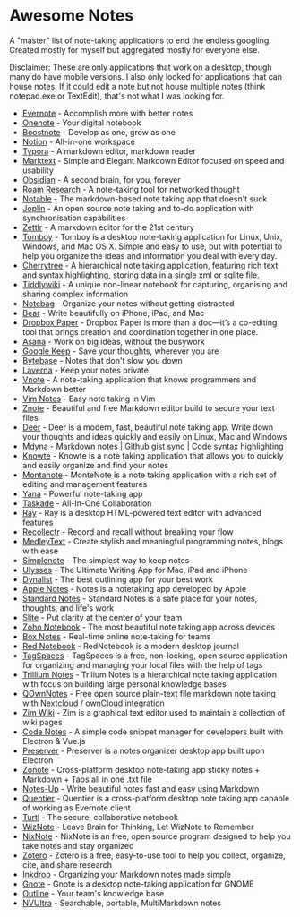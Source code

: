 # Awesome Notes
A "master" list of note-taking applications to end the endless googling. Created mostly for myself but aggregated mostly for everyone else.

Disclaimer: These are only applications that work on a desktop, though many do have mobile versions. I also only looked for applications that can house notes. If it could edit a note but not house multiple notes (think notepad.exe or TextEdit), that's not what I was looking for.

* [Evernote](https://evernote.com/) - Accomplish more with better notes
* [Onenote](https://www.microsoft.com/en-us/microsoft-365/onenote/digital-note-taking-app?ms.url=onenotecom&rtc=1) - Your digital notebook
* [Boostnote](https://boostnote.io/) - Develop as one, grow as one
* [Notion](https://www.notion.so/) - All-in-one workspace
* [Typora](https://typora.io/) - A markdown editor, markdown reader
* [Marktext](https://marktext.app/) - Simple and Elegant Markdown Editor focused on speed and usability
* [Obsidian](https://obsidian.md/) - A second brain, for you, forever
* [Roam Research](https://roamresearch.com/) - A note-taking tool for networked thought
* [Notable](https://notable.app/) - The markdown-based note taking app that doesn't suck
* [Joplin](https://joplinapp.org/) - An open source note taking and to-do application with synchronisation capabilities
* [Zettlr](https://www.zettlr.com/) - A markdown editor for the 21st century
* [Tomboy](https://wiki.gnome.org/Apps/Tomboy) - Tomboy is a desktop note-taking application for Linux, Unix, Windows, and Mac OS X. Simple and easy to use, but with potential to help you organize the ideas and information you deal with every day.
* [Cherrytree](https://www.giuspen.com/cherrytree/) - A hierarchical note taking application, featuring rich text and syntax highlighting, storing data in a single xml or sqlite file.
* [Tiddlywiki](https://tiddlywiki.com/) - A unique non-linear notebook for capturing, organising and sharing complex information
* [Notebag](https://notebag.app/) - Organize your notes without getting distracted
* [Bear](https://bear.app/) - Write beautifully on iPhone, iPad, and Mac
* [Dropbox Paper](https://www.dropbox.com/paper) - Dropbox Paper is more than a doc—it’s a co-editing tool that brings creation and coordination together in one place.
* [Asana](https://asana.com/) - Work on big ideas, without the busywork
* [Google Keep](https://keep.google.com/) - Save your thoughts, wherever you are
* [Bytebase](Bytebase.io) - Notes that don't slow you down
* [Laverna](https://laverna.cc/) - Keep your notes private
* [Vnote](https://vnotex.github.io/vnote/en_us/) - A note-taking application that knows programmers and Markdown better
* [Vim Notes](https://github.com/xolox/vim-notes) - Easy note taking in Vim
* [Znote](https://znote.io/) - Beautiful and free Markdown editor build to secure your text files
* [Deer](https://github.com/abahmed/Deer) - Deer is a modern, fast, beautiful note taking app. Write down your thoughts and ideas quickly and easily on Linux, Mac and Windows
* [Mdyna](https://mdyna.dev/) - Markdown notes | Github gist sync | Code syntax highlighting
* [Knowte](https://github.com/digimezzo/knowte) - Knowte is a note taking application that allows you to quickly and easily organize and find your notes
* [Montanote](https://github.com/urbanogardun/monte-note) - MonteNote is a note taking application with a rich set of editing and management features
* [Yana](https://yana.js.org/) - Powerful note-taking app
* [Taskade](https://www.taskade.com/) - All-In-One Collaboration
* [Ray](https://github.com/teslor/ray) - Ray is a desktop HTML-powered text editor with advanced features
* [Recollectr](https://recollectr.io/) - Record and recall without breaking your flow
* [MedleyText](https://medleytext.net/) - Create stylish and meaningful programming notes, blogs with ease
* [Simplenote](https://simplenote.com/) - The simplest way to keep notes
* [Ulysses](https://ulysses.app/) - The Ultimate Writing App for Mac, iPad and iPhone
* [Dynalist](https://dynalist.io/) - The best outlining app for your best work
* [Apple Notes](https://www.icloud.com/notes) - Notes is a notetaking app developed by Apple
* [Standard Notes](https://standardnotes.org/) - Standard Notes is a safe place for your notes, thoughts, and life's work
* [Slite](https://slite.com/) - Put clarity at the center of your team
* [Zoho Notebook](https://www.zoho.com/notebook/) - The most beautiful note taking app across devices
* [Box Notes](https://www.box.com/notes) - Real-time online note-taking for teams
* [Red Notebook](https://github.com/jendrikseipp/rednotebook) - RedNotebook is a modern desktop journal
* [TagSpaces](https://github.com/tagspaces/tagspaces) - TagSpaces is a free, non-locking, open source application for organizing and managing your local files with the help of tags
* [Trillium Notes](https://github.com/zadam/trilium) - Trilium Notes is a hierarchical note taking application with focus on building large personal knowledge bases
* [QOwnNotes](https://www.qownnotes.org/) - Free open source plain-text file markdown note taking with Nextcloud / ownCloud integration
* [Zim Wiki](https://zim-wiki.org/) - Zim is a graphical text editor used to maintain a collection of wiki pages
* [Code Notes](https://lauthieb.github.io/code-notes/) - A simple code snippet manager for developers built with Electron & Vue.js
* [Preserver](https://github.com/hsbalar/preserver) - Preserver is a notes organizer desktop app built upon Electron
* [Zonote](https://github.com/zonetti/zonote) - Cross-platform desktop note-taking app sticky notes + Markdown + Tabs all in one .txt file
* [Notes-Up](https://github.com/Philip-Scott/Notes-up) - Write beautiful notes fast and easy using Markdown
* [Quentier](https://github.com/d1vanov/quentier) - Quentier is a cross-platform desktop note taking app capable of working as Evernote client
* [Turtl](https://turtlapp.com/) - The secure, collaborative notebook
* [WizNote](https://www.wiz.cn/) - Leave Brain for Thinking, Let WizNote to Remember
* [NixNote](http://nixnote.org/NixNote-Home/) - NixNote is an free, open source program designed to help you take notes and stay organized
* [Zotero](https://www.zotero.org/) - Zotero is a free, easy-to-use tool to help you collect, organize, cite, and share research
* [Inkdrop](https://www.inkdrop.app/) - Organizing your Markdown notes made simple
* [Gnote](https://help.gnome.org/users/gnote/stable/introduction.html.en) - Gnote is a desktop note-taking application for GNOME
* [Outline](https://www.getoutline.com/) - Your team's knowledge base
* [NVUltra](https://nvultra.com/) - Searchable, portable, MultiMarkdown notes